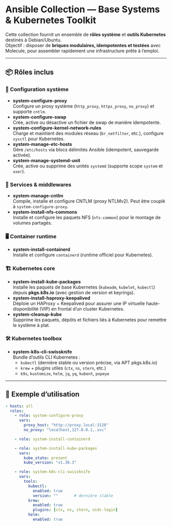 # Ansible Collection — Base Systems & Kubernetes Toolkit

Cette collection fournit un ensemble de **rôles système** et **outils Kubernetes** destinés à Debian/Ubuntu.  
Objectif : disposer de **briques modulaires, idempotentes et testées** avec Molecule, pour assembler rapidement une infrastructure prête à l’emploi.

---

## 📦 Rôles inclus

### 🔧 Configuration système
- **system-configure-proxy**  
  Configure un proxy système (`http_proxy`, `https_proxy`, `no_proxy`) et supporte `cntlm`.
- **system-configure-swap**  
  Crée, active ou désactive un fichier de swap de manière idempotente.
- **system-configure-kernel-network-rules**  
  Charge et maintient des modules réseau (`br_netfilter`, etc.), configure `sysctl` pour Kubernetes.
- **system-manage-etc-hosts**  
  Gère `/etc/hosts` via blocs délimités Ansible (idempotent, sauvegarde activée).
- **system-manage-systemd-unit**  
  Crée, active ou supprime des unités `systemd` (supporte scope `system` et `user`).

### 🔐 Services & middlewares
- **system-manage-cntlm**  
  Compile, installe et configure CNTLM (proxy NTLMv2). Peut être couplé à `system-configure-proxy`.
- **system-install-nfs-commons**  
  Installe et configure les paquets NFS (`nfs-common`) pour le montage de volumes partagés.

### 🖥️ Container runtime
- **system-install-containerd**  
  Installe et configure `containerd` (runtime officiel pour Kubernetes).

### 🏗️ Kubernetes core
- **system-install-kube-packages**  
  Installe les paquets de base Kubernetes (`kubeadm`, `kubelet`, `kubectl`) depuis **pkgs.k8s.io** (avec gestion de version et keyrings).
- **system-install-haproxy-keepalived**  
  Déploie un HAProxy + Keepalived pour assurer une IP virtuelle haute-disponibilité (VIP) en frontal d’un cluster Kubernetes.
- **system-cleanup-kube**  
  Supprime les paquets, dépôts et fichiers liés à Kubernetes pour remettre le système à plat.

### 🛠️ Kubernetes toolbox
- **system-k8s-cli-swissknife**  
  Bundle d’outils CLI Kubernetes :
    - `kubectl` (dernière stable ou version précise, via APT pkgs.k8s.io)
    - `krew` + plugins utiles (`ctx`, `ns`, `stern`, etc.)
    - `k9s`, `kustomize`, `helm`, `jq`, `yq`, `kubent`, `popeye`

---

## 🚀 Exemple d’utilisation

```yaml
- hosts: all
  roles:
    - role: system-configure-proxy
      vars:
        proxy_host: "http://proxy.local:3128"
        no_proxy: "localhost,127.0.0.1,.svc"

    - role: system-install-containerd

    - role: system-install-kube-packages
      vars:
        kube_state: present
        kube_version: "v1.30.3"

    - role: system-k8s-cli-swissknife
      vars:
        tools:
          kubectl:
            enabled: true
            version: ""       # dernière stable
          krew:
            enabled: true
            plugins: [ctx, ns, stern, oidc-login]
          helm:
            enabled: true
```
